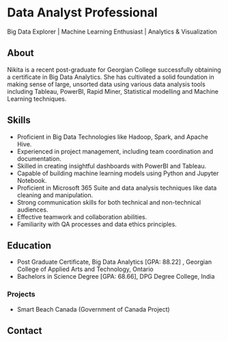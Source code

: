 #  Data Analyst Professional
Big Data Explorer | Machine Learning Enthusiast | Analytics & Visualization

## About 
Nikita is a recent post-graduate for Georgian College successfully obtaining a certificate in Big Data Analytics. She has cultivated a solid foundation in making sense of large, unsorted data using various data analysis tools including Tableau, PowerBI, Rapid Miner, Statistical modelling and Machine Learning techniques. 

## Skills
- Proficient in Big Data Technologies like Hadoop, Spark, and Apache Hive.
- Experienced in project management, including team coordination and documentation.
- Skilled in creating insightful dashboards with PowerBI and Tableau.
- Capable of building machine learning models using Python and Jupyter Notebook.
- Proficient in Microsoft 365 Suite and data analysis techniques like data cleaning and manipulation.
- Strong communication skills for both technical and non-technical audiences.
- Effective teamwork and collaboration abilities.
- Familiarity with QA processes and data ethics principles.

## Education
- Post Graduate Certificate, Big Data Analytics [GPA: 88.22] , Georgian College of Applied Arts and Technology, Ontario
- Bachelors in Science Degree [GPA: 68.66], DPG Degree College, India

### Projects
- Smart Beach Canada (Government of Canada Project)

## Contact
  


